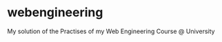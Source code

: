 webengineering
==============

My solution of the Practises of my Web Engineering Course @ University


